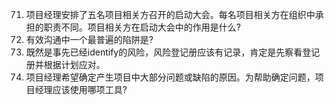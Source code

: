 71. 项目经理安排了五名项目相关方召开的启动大会。每名项目相关方在组织中承担的职责不同。项目相关方在启动大会中的作用是什么?
72. 有效沟通中一个最普遍的陷阱是?
73. 既然是事先已经identify的风险，风险登记册应该有记录，肯定是先察看登记册并根据计划应对。
78. 项目经理希望确定产生项目中大部分问题或缺陷的原因。为帮助确定问题，项目经理应该使用哪项工具?
